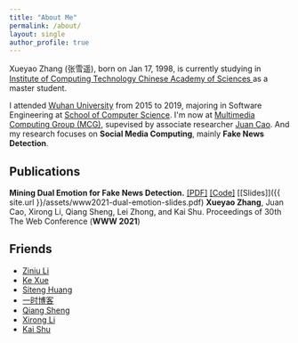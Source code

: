 ```yaml
---
title: "About Me"
permalink: /about/
layout: single
author_profile: true
---
```


Xueyao Zhang (张雪遥), born on Jan 17, 1998, is currently studying in [Institute of Computing Technology Chinese Academy of Sciences ](http://www.ict.ac.cn/) as a master student. 

I attended [Wuhan University](https://www.whu.edu.cn/) from 2015 to 2019, majoring in Software Engineering at [School of Computer Science](http://cs.whu.edu.cn/). I'm now at [Multimedia Computing Group (MCG)](http://mcg.ict.ac.cn/wordpress/), supevised by associate researcher [Juan Cao](http://mcg.ict.ac.cn/wordpress/experts/caojuan/). And my research focuses on **Social Media Computing**, mainly **Fake News Detection**.

## Publications

**Mining Dual Emotion for Fake News Detection.** [[PDF]](https://arxiv.org/abs/1903.01728) [[Code]](https://github.com/RMSnow/WWW2021) [[Slides]]({{ site.url }}/assets/www2021-dual-emotion-slides.pdf)
**Xueyao Zhang**, Juan Cao, Xirong Li, Qiang Sheng, Lei Zhong, and Kai Shu. 
Proceedings of 30th The Web Conference (**WWW 2021**)

## Friends

- [Ziniu Li](http://www.liziniu.org/)
- [Ke Xue](http://www.lamda.nju.edu.cn/xuek/)
- [Siteng Huang](http://kyonhuang.top/)
- [一时博客](https://hellogod.cn/)
- [Qiang Sheng](https://sheng-qiang.github.io)
- [Xirong Li](http://lixirong.net)
- [Kai Shu](http://cs.iit.edu/~kshu/index.html)

